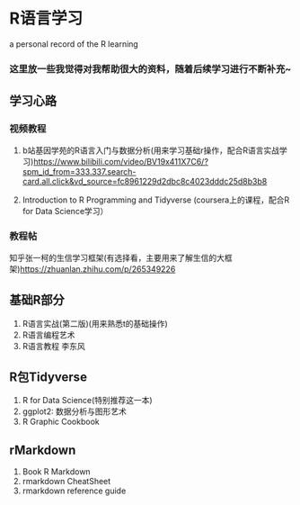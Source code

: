 # R语言学习
a personal record of the R learning
### 这里放一些我觉得对我帮助很大的资料，随着后续学习进行不断补充~
## 学习心路
### 视频教程
1. b站基因学苑的R语言入门与数据分析(用来学习基础r操作，配合R语言实战学习)https://www.bilibili.com/video/BV19x411X7C6/?spm_id_from=333.337.search-card.all.click&vd_source=fc8961229d2dbc8c4023dddc25d8b3b8

2. Introduction to R Programming and Tidyverse (coursera上的课程，配合R for Data Science学习）

### 教程帖
知乎张一柯的生信学习框架(有选择看，主要用来了解生信的大框架)https://zhuanlan.zhihu.com/p/265349226

## 基础R部分
1. R语言实战(第二版)(用来熟悉t的基础操作)
2. R语言编程艺术
3. R语言教程 李东风

## R包Tidyverse
1. R for Data Science(特别推荐这一本)
2. ggplot2: 数据分析与图形艺术
3. R Graphic Cookbook

## rMarkdown
1. Book R Markdown
2. rmarkdown CheatSheet
3. rmarkdown reference guide

